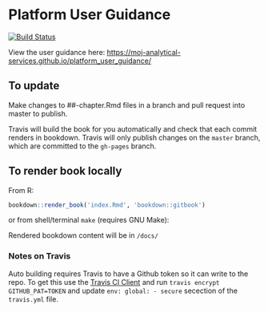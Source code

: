 # Platform User Guidance
[![Build Status](https://travis-ci.org/moj-analytical-services/platform_user_guidance.svg?branch=master)](https://travis-ci.org/moj-analytical-services/platform_user_guidance)

View the user guidance here: https://moj-analytical-services.github.io/platform_user_guidance/

## To update

Make changes to ##-chapter.Rmd files in a branch and pull request into master to publish.

Travis will build the book for you automatically and check that each commit renders in bookdown. Travis will only publish changes on the `master` branch, which are committed to the `gh-pages` branch.

## To render book locally

From R:
```r
bookdown::render_book('index.Rmd', 'bookdown::gitbook')
```

or from shell/terminal `make` (requires GNU Make):

Rendered bookdown content will be in `/docs/`

### Notes on Travis
Auto building requires Travis to have a Github token so it can write to the repo.
To get this use the [Travis CI Client](https://github.com/travis-ci/travis.rb) and run `travis encrypt GITHUB_PAT=TOKEN` and update `env: global: - secure` secection of the `travis.yml` file. 
